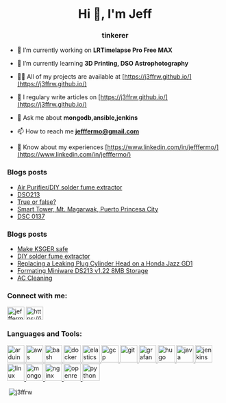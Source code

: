 <h1 align="center">Hi 👋, I'm Jeff</h1>
<h3 align="center">tinkerer</h3>

- 🔭 I’m currently working on **LRTimelapse Pro Free MAX**

- 🌱 I’m currently learning **3D Printing, DSO Astrophotography**

- 👨‍💻 All of my projects are available at [https://j3ffrw.github.io/](https://j3ffrw.github.io/)

- 📝 I regulary write articles on [https://j3ffrw.github.io/](https://j3ffrw.github.io/)

- 💬 Ask me about **mongodb,ansible,jenkins**

- 📫 How to reach me **jefffermo@gmail.com**

- 📄 Know about my experiences [https://www.linkedin.com/in/jefffermo/](https://www.linkedin.com/in/jefffermo/)

### Blogs posts
<!-- YOUTUBE:START -->
- [Air Purifier/DIY solder fume extractor](https://www.youtube.com/watch?v=bMeiAw4noeg)
- [DSO213](https://www.youtube.com/watch?v=AT9-wRlA_IE)
- [True or false?](https://www.youtube.com/watch?v=pKLDWU6_5oY)
- [Smart Tower, Mt. Magarwak, Puerto Princesa City](https://www.youtube.com/watch?v=5d_ahJXNyUE)
- [DSC 0137](https://www.youtube.com/watch?v=kSx0XRSG1vA)
<!-- YOUTUBE:END -->

### Blogs posts
<!-- BLOG-POST-LIST:START -->
- [Make KSGER safe](https://j3ffrw.github.io/posts/2020-11-13-make_ksger_safe/)
- [DIY solder fume extractor](https://j3ffrw.github.io/p509/)
- [Replacing a Leaking Plug Cylinder Head on a Honda Jazz GD1](https://j3ffrw.github.io/p508/)
- [Formating Miniware DS213 v1.22 8MB Storage](https://j3ffrw.github.io/p507/)
- [AC Cleaning](https://j3ffrw.github.io/p506/)
<!-- BLOG-POST-LIST:END -->

<h3 align="left">Connect with me:</h3>
<p align="left">
<a href="https://linkedin.com/in/jefffermo" target="blank"><img align="center" src="https://cdn.jsdelivr.net/npm/simple-icons@3.0.1/icons/linkedin.svg" alt="jefffermo" height="30" width="40" /></a>
<a href="/https://j3ffrw.github.io/posts/index.xml" target="blank"><img align="center" src="https://cdn.jsdelivr.net/npm/simple-icons@3.0.1/icons/rss.svg" alt="https://j3ffrw.github.io/posts/index.xml" height="30" width="40" /></a>
</p>

<h3 align="left">Languages and Tools:</h3>
<p align="left"> <a href="https://www.arduino.cc/" target="_blank"> <img src="https://cdn.worldvectorlogo.com/logos/arduino-1.svg" alt="arduino" width="40" height="40"/> </a> <a href="https://aws.amazon.com" target="_blank"> <img src="https://devicons.github.io/devicon/devicon.git/icons/amazonwebservices/amazonwebservices-original-wordmark.svg" alt="aws" width="40" height="40"/> </a> <a href="https://www.gnu.org/software/bash/" target="_blank"> <img src="https://www.vectorlogo.zone/logos/gnu_bash/gnu_bash-icon.svg" alt="bash" width="40" height="40"/> </a> <a href="https://www.docker.com/" target="_blank"> <img src="https://devicons.github.io/devicon/devicon.git/icons/docker/docker-original-wordmark.svg" alt="docker" width="40" height="40"/> </a> <a href="https://www.elastic.co" target="_blank"> <img src="https://www.vectorlogo.zone/logos/elastic/elastic-icon.svg" alt="elasticsearch" width="40" height="40"/> </a> <a href="https://cloud.google.com" target="_blank"> <img src="https://www.vectorlogo.zone/logos/google_cloud/google_cloud-icon.svg" alt="gcp" width="40" height="40"/> </a> <a href="https://git-scm.com/" target="_blank"> <img src="https://www.vectorlogo.zone/logos/git-scm/git-scm-icon.svg" alt="git" width="40" height="40"/> </a> <a href="https://grafana.com" target="_blank"> <img src="https://www.vectorlogo.zone/logos/grafana/grafana-icon.svg" alt="grafana" width="40" height="40"/> </a> <a href="https://gohugo.io/" target="_blank"> <img src="https://api.iconify.design/logos-hugo.svg" alt="hugo" width="40" height="40"/> </a> <a href="https://www.java.com" target="_blank"> <img src="https://devicons.github.io/devicon/devicon.git/icons/java/java-original-wordmark.svg" alt="java" width="40" height="40"/> </a> <a href="https://www.jenkins.io" target="_blank"> <img src="https://www.vectorlogo.zone/logos/jenkins/jenkins-icon.svg" alt="jenkins" width="40" height="40"/> </a> <a href="https://www.linux.org/" target="_blank"> <img src="https://devicons.github.io/devicon/devicon.git/icons/linux/linux-original.svg" alt="linux" width="40" height="40"/> </a> <a href="https://www.mongodb.com/" target="_blank"> <img src="https://devicons.github.io/devicon/devicon.git/icons/mongodb/mongodb-original-wordmark.svg" alt="mongodb" width="40" height="40"/> </a> <a href="https://www.nginx.com" target="_blank"> <img src="https://devicons.github.io/devicon/devicon.git/icons/nginx/nginx-original.svg" alt="nginx" width="40" height="40"/> </a> <a href="https://openresty.org/" target="_blank"> <img src="https://symbols-electrical.getvecta.com/stencil_25/66_openresty.403a21ca72.svg" alt="openresty" width="40" height="40"/> </a> <a href="https://www.python.org" target="_blank"> <img src="https://devicons.github.io/devicon/devicon.git/icons/python/python-original.svg" alt="python" width="40" height="40"/> </a> </p>

<p>&nbsp;<img align="center" src="https://github-readme-stats.vercel.app/api?username=j3ffrw&show_icons=true&locale=en" alt="j3ffrw" /></p>


